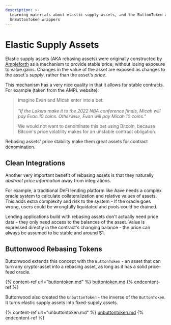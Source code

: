 ```yaml
---
description: >-
  Learning materials about elastic supply assets, and the ButtonToken and
  UnButtonToken wrappers
---
```


# Elastic Supply Assets

Elastic supply assets (AKA rebasing assets) were originally constructed by [Ampleforth](https://www.ampleforth.org) as a mechanism to provide stable price, without losing exposure to value gains. Changes in the value of the asset are exposed as changes to the asset's _supply_, rather than the asset's _price_. 

This mechanism has a very nice quality in that it allows for stable contracts. For example (taken from the AMPL website):

> Imagine Evan and Micah enter into a bet:\
> \
> _"If the Lakers make it to the 2022 NBA conference finals, Micah will pay Evan 10 coins. Otherwise, Evan will pay Micah 10 coins."_
>
> We would not want to denominate this bet using Bitcoin, because Bitcoin's price volatility makes for an unstable contract obligation.

Rebasing assets' price stability make them great assets for contract denomination.

## Clean Integrations

Another very important benefit of rebasing assets is that they naturally _abstract price information_ away from integrations. 

For example, a traditional DeFi lending platform like Aave needs a complex oracle system to calculate collateralization and relative values of assets. This adds extra complexity and risk to the system - If the oracle goes wrong, users could be wrongfully liquidated and pools could be drained.

Lending applications build with rebasing assets don't actually need price data - they only need access to the balances of the asset. Value is expressed directly in the contract's changing balance - the price can always be assumed to be stable and around $1.  

## Buttonwood Rebasing Tokens

Buttonwood extends this concept with the `ButtonToken` - an asset that can turn any crypto-asset into a rebasing asset, as long as it has a solid price-feed oracle. 

{% content-ref url="buttontoken.md" %}
[buttontoken.md](buttontoken.md)
{% endcontent-ref %}

Buttonwood also created the `UnbuttonToken` - the inverse of the `ButtonToken`. It turns elastic supply assets into fixed-supply assets. 

{% content-ref url="unbuttontoken.md" %}
[unbuttontoken.md](unbuttontoken.md)
{% endcontent-ref %}
